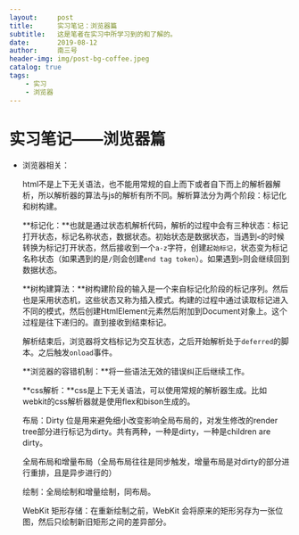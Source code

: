 ```yaml
---
layout:     post
title:      实习笔记：浏览器篇
subtitle:   这是笔者在实习中所学习到的和了解的。
date:       2019-08-12
author:     南三号
header-img: img/post-bg-coffee.jpeg
catalog: true
tags:
    - 实习
	- 浏览器
---
```


# 实习笔记——浏览器篇

- 浏览器相关：

  html不是上下无关语法，也不能用常规的自上而下或者自下而上的解析器解析，所以解析器的算法与js的解析有所不同。解析算法分为两个阶段：标记化和树构建。

  **标记化：**也就是通过状态机解析代码，解析的过程中会有三种状态：标记打开状态，标记名称状态，数据状态。初始状态是数据状态，当遇到`<`的时候转换为标记打开状态，然后接收到一个`a-z`字符，创建`起始标记`，状态变为标记名称状态（如果遇到的是`/`则会创建`end tag token`）。如果遇到`>`则会继续回到数据状态。

  **树构建算法：**树构建阶段的输入是一个来自标记化阶段的标记序列。然后也是采用状态机，这些状态又称为插入模式。构建的过程中通过读取标记进入不同的模式，然后创建HtmlElement元素然后附加到Document对象上。这个过程是往下递归的。直到接收到结束标记。

  解析结束后，浏览器将文档标记为交互状态，之后开始解析处于`deferred`的脚本。之后触发`onload`事件。

  **浏览器的容错机制：**将一些语法无效的错误纠正后继续工作。

  **css解析：**css是上下无关语法，可以使用常规的解析器生成。比如webkit的css解析器就是使用flex和bison生成的。

  布局：Dirty 位是用来避免细小改变影响全局布局的，对发生修改的render tree部分进行标记为dirty。共有两种，一种是dirty，一种是children are dirty。

  全局布局和增量布局（全局布局往往是同步触发，增量布局是对dirty的部分进行重排，且是异步进行的）

  绘制：全局绘制和增量绘制，同布局。

  WebKit 矩形存储：在重新绘制之前，WebKit 会将原来的矩形另存为一张位图，然后只绘制新旧矩形之间的差异部分。
